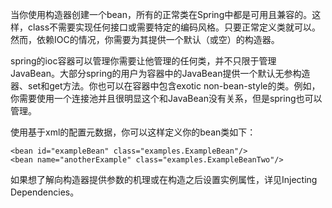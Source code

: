当你使用构造器创建一个bean，所有的正常类在Spring中都是可用且兼容的。这样，class不需要实现任何接口或需要特定的编码风格。只要正常定义类就可以。然而，依赖IOC的情况，你需要为其提供一个默认（或空）的构造器。

spring的ioc容器可以管理你需要让他管理的任何类，并不只限于管理JavaBean。大部分spring的用户为容器中的JavaBean提供一个默认无参构造器、set和get方法。你也可以在容器中包含exotic non-bean-style的类。例如，你需要使用一个连接池并且很明显这个和JavaBean没有关系，但是spring也可以管理。

使用基于xml的配置元数据，你可以这样定义你的bean类如下：

```
<bean id="exampleBean" class="examples.ExampleBean"/>
<bean name="anotherExample" class="examples.ExampleBeanTwo"/>
```

如果想了解向构造器提供参数的机理或在构造之后设置实例属性，详见Injecting Dependencies。